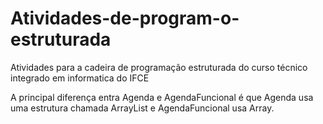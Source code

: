 # Atividades-de-program-o-estruturada
Atividades para a cadeira de programação estruturada do curso técnico integrado em informatica do IFCE

A principal diferença entra Agenda e AgendaFuncional é que Agenda usa uma estrutura chamada ArrayList e AgendaFuncional usa Array.
